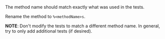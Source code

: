 The method name should match exactly what was used in the tests.

Rename the method to `%<methodName>s`.

**NOTE**: Don't modify the tests to match a different method name. In general, try to only add additional tests (if desired).
